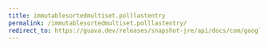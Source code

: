 ```yaml
---
title: immutablesortedmultiset.polllastentry
permalink: /immutablesortedmultiset.polllastentry/
redirect_to: https://guava.dev/releases/snapshot-jre/api/docs/com/google/common/collect/ImmutableSortedMultiset.html#pollLastEntry--
---
```

